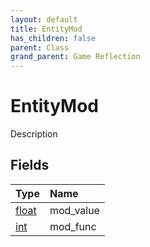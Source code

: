```yaml
---
layout: default
title: EntityMod
has_children: false
parent: Class
grand_parent: Game Reflection
---
```

# EntityMod
Description 

## Fields

| Type | Name |
|:-------------|:--------------|
| [float](/docs/game-reflection/components/float) | mod_value |
| [int](/docs/game-reflection/enums/int) | mod_func |

